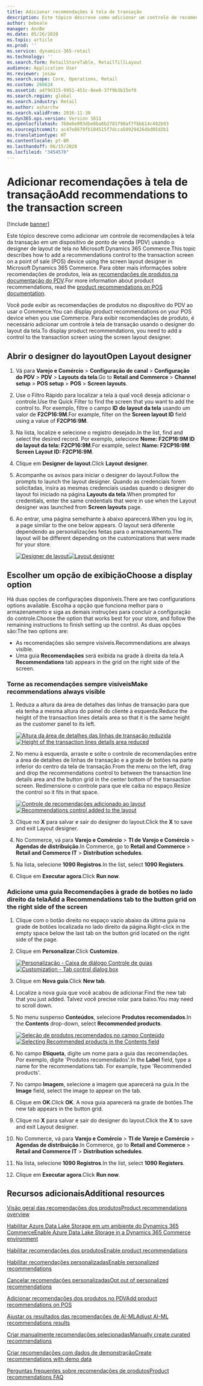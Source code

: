 ```yaml
---
title: Adicionar recomendações à tela de transação
description: Este tópico descreve como adicionar um controle de recomendações à tela da transação em um dispositivo de ponto de venda (PDV) usando o designer de layout de tela no Microsoft Dynamics 365 Commerce.
author: bebeale
manager: AnnBe
ms.date: 05/26/2020
ms.topic: article
ms.prod: ''
ms.service: dynamics-365-retail
ms.technology: ''
ms.search.form: RetailStoreTable, RetailTillLayout
audience: Application User
ms.reviewer: josaw
ms.search.scope: Core, Operations, Retail
ms.custom: 260624
ms.assetid: a4f9d315-9951-451c-8ee6-37f9b3b15ef0
ms.search.region: global
ms.search.industry: Retail
ms.author: asharchw
ms.search.validFrom: 2016-11-30
ms.dyn365.ops.version: Version 1611
ms.openlocfilehash: 760e6e093dbe0ba6b2781f90af7fbb614c492b93
ms.sourcegitcommit: ac47e8679fb104515f7dcca509294264bd05d2b1
ms.translationtype: HT
ms.contentlocale: pt-BR
ms.lasthandoff: 06/15/2020
ms.locfileid: "3454570"
---
```

# <a name="add-recommendations-to-the-transaction-screen"></a><span data-ttu-id="9b8aa-103">Adicionar recomendações à tela de transação</span><span class="sxs-lookup"><span data-stu-id="9b8aa-103">Add recommendations to the transaction screen</span></span>

[!include [banner](includes/banner.md)]


<span data-ttu-id="9b8aa-104">Este tópico descreve como adicionar um controle de recomendações à tela da transação em um dispositivo de ponto de venda (PDV) usando o designer de layout de tela no Microsoft Dynamics 365 Commerce.</span><span class="sxs-lookup"><span data-stu-id="9b8aa-104">This topic describes how to add a recommendations control to the transaction screen on a point of sale (POS) device using the screen layout designer in Microsoft Dynamics 365 Commerce.</span></span> <span data-ttu-id="9b8aa-105">Para obter mais informações sobre recomendações de produtos, leia as  [recomendações de produtos na documentação do PDV](product.md).</span><span class="sxs-lookup"><span data-stu-id="9b8aa-105">For more information about product recommendations, read the  [product recommendations on POS documentation](product.md).</span></span>


<span data-ttu-id="9b8aa-106">Você pode exibir as recomendações de produtos no dispositivo do PDV ao usar o Commerce.</span><span class="sxs-lookup"><span data-stu-id="9b8aa-106">You can display product recommendations on your POS device when you use Commerce.</span></span> <span data-ttu-id="9b8aa-107">Para exibir recomendações de produto, é necessário adicionar um controle à tela de transação usando o designer do layout da tela.</span><span class="sxs-lookup"><span data-stu-id="9b8aa-107">To display product recommendations, you need to add a control to the transaction screen using the screen layout designer.</span></span> 

## <a name="open-layout-designer"></a><span data-ttu-id="9b8aa-108">Abrir o designer do layout</span><span class="sxs-lookup"><span data-stu-id="9b8aa-108">Open Layout designer</span></span>

1. <span data-ttu-id="9b8aa-109">Vá para **Varejo e Comércio** &gt; **Configuração de canal** &gt; **Configuração do PDV** &gt; **PDV** &gt; **Layouts da tela**.</span><span class="sxs-lookup"><span data-stu-id="9b8aa-109">Go to **Retail and Commerce** &gt; **Channel setup** &gt; **POS setup** &gt; **POS** &gt; **Screen layouts**.</span></span>
2. <span data-ttu-id="9b8aa-110">Use o Filtro Rápido para localizar a tela à qual você deseja adicionar o controle.</span><span class="sxs-lookup"><span data-stu-id="9b8aa-110">Use the Quick Filter to find the screen that you want to add the control to.</span></span> <span data-ttu-id="9b8aa-111">Por exemplo, filtre o campo **ID do layout da tela** usando um valor de **F2CP16:9M**.</span><span class="sxs-lookup"><span data-stu-id="9b8aa-111">For example, filter on the **Screen layout ID** field using a value of **F2CP16:9M**.</span></span>
3. <span data-ttu-id="9b8aa-112">Na lista, localize e selecione o registro desejado.</span><span class="sxs-lookup"><span data-stu-id="9b8aa-112">In the list, find and select the desired record.</span></span> <span data-ttu-id="9b8aa-113">Por exemplo, selecione **Nome: F2CP16:9M ID do layout da tela: F2CP16:9M**.</span><span class="sxs-lookup"><span data-stu-id="9b8aa-113">For example, select **Name: F2CP16:9M Screen Layout ID: F2CP16:9M**.</span></span>
4. <span data-ttu-id="9b8aa-114">Clique em **Designer de layout**.</span><span class="sxs-lookup"><span data-stu-id="9b8aa-114">Click **Layout designer**.</span></span>
5. <span data-ttu-id="9b8aa-115">Acompanhe os avisos para iniciar o designer do layout.</span><span class="sxs-lookup"><span data-stu-id="9b8aa-115">Follow the prompts to launch the layout designer.</span></span> <span data-ttu-id="9b8aa-116">Quando as credenciais forem solicitadas, insira as mesmas credenciais usadas quando o designer do layout foi iniciado na página **Layouts da tela**.</span><span class="sxs-lookup"><span data-stu-id="9b8aa-116">When prompted for credentials, enter the same credentials that were in use when the Layout designer was launched from **Screen layouts** page.</span></span>
6. <span data-ttu-id="9b8aa-117">Ao entrar, uma página semelhante à abaixo aparecerá.</span><span class="sxs-lookup"><span data-stu-id="9b8aa-117">When you log in, a page similar to the one below appears.</span></span> <span data-ttu-id="9b8aa-118">O layout será diferente dependendo as personalizações feitas para o armazenamento.</span><span class="sxs-lookup"><span data-stu-id="9b8aa-118">The layout will be different depending on the customizations that were made for your store.</span></span>


    <span data-ttu-id="9b8aa-119">[![Designer de layout](./media/screenlayout-pic-1.png)](./media/screenlayout-pic-1.png)</span><span class="sxs-lookup"><span data-stu-id="9b8aa-119">[![Layout designer](./media/screenlayout-pic-1.png)](./media/screenlayout-pic-1.png)</span></span>

## <a name="choose-a-display-option"></a><span data-ttu-id="9b8aa-120">Escolher um opção de exibição</span><span class="sxs-lookup"><span data-stu-id="9b8aa-120">Choose a display option</span></span>

<span data-ttu-id="9b8aa-121">Há duas opções de configurações disponíveis.</span><span class="sxs-lookup"><span data-stu-id="9b8aa-121">There are two configurations options available.</span></span> <span data-ttu-id="9b8aa-122">Escolha a opção que funciona melhor para o armazenamento e siga as demais instruções para concluir a configuração do controle.</span><span class="sxs-lookup"><span data-stu-id="9b8aa-122">Choose the option that works best for your store, and follow the remaining instructions to finish setting up the control.</span></span> <span data-ttu-id="9b8aa-123">As duas opções são:</span><span class="sxs-lookup"><span data-stu-id="9b8aa-123">The two options are:</span></span>

- <span data-ttu-id="9b8aa-124">As recomendações são sempre visíveis.</span><span class="sxs-lookup"><span data-stu-id="9b8aa-124">Recommendations are always visible.</span></span>
- <span data-ttu-id="9b8aa-125">Uma guia **Recomendações** será exibida na grade à direita da tela.</span><span class="sxs-lookup"><span data-stu-id="9b8aa-125">A **Recommendations** tab appears in the grid on the right side of the screen.</span></span>

### <a name="make-recommendations-always-visible"></a><span data-ttu-id="9b8aa-126">Torne as recomendações sempre visíveis</span><span class="sxs-lookup"><span data-stu-id="9b8aa-126">Make recommendations always visible</span></span>


1. <span data-ttu-id="9b8aa-127">Reduza a altura da área de detalhes das linhas de transação para que ela tenha a mesma altura do painel do cliente à esquerda.</span><span class="sxs-lookup"><span data-stu-id="9b8aa-127">Reduce the height of the transaction lines details area so that it is the same height as the customer panel to its left.</span></span>


    <span data-ttu-id="9b8aa-128">[![Altura da área de detalhes das linhas de transação reduzida](./media/screenlayout-pic-2.png)](./media/screenlayout-pic-2.png)</span><span class="sxs-lookup"><span data-stu-id="9b8aa-128">[![Height of the transaction lines details area reduced](./media/screenlayout-pic-2.png)](./media/screenlayout-pic-2.png)</span></span>

2. <span data-ttu-id="9b8aa-129">No menu à esquerda, arraste e solte o controle de recomendações entre a área de detalhes de linhas de transação e a grade de botões na parte inferior do centro da tela de transação.</span><span class="sxs-lookup"><span data-stu-id="9b8aa-129">From the menu on the left, drag and drop the recommendations control to between the transaction line details area and the button grid in the center bottom of the transaction screen.</span></span> <span data-ttu-id="9b8aa-130">Redimensione o controle para que ele caiba no espaço.</span><span class="sxs-lookup"><span data-stu-id="9b8aa-130">Resize the control so it fits in that space.</span></span>

    <span data-ttu-id="9b8aa-131">[![Controle de recomendações adicionado ao layout](./media/screenlayout-pic-3.png)](./media/screenlayout-pic-3.png)</span><span class="sxs-lookup"><span data-stu-id="9b8aa-131">[![Recommendations control added to the layout](./media/screenlayout-pic-3.png)](./media/screenlayout-pic-3.png)</span></span>


3. <span data-ttu-id="9b8aa-132">Clique no **X** para salvar e sair do designer do layout.</span><span class="sxs-lookup"><span data-stu-id="9b8aa-132">Click the **X** to save and exit Layout designer.</span></span>
4. <span data-ttu-id="9b8aa-133">No Commerce, vá para **Varejo e Comércio** &gt; **TI de Varejo e Comércio** &gt; **Agendas de distribuição**.</span><span class="sxs-lookup"><span data-stu-id="9b8aa-133">In Commerce, go to **Retail and Commerce** &gt; **Retail and Commerce IT** &gt; **Distribution schedules**.</span></span>
5. <span data-ttu-id="9b8aa-134">Na lista, selecione **1090 Registros**.</span><span class="sxs-lookup"><span data-stu-id="9b8aa-134">In the list, select **1090 Registers**.</span></span>
6. <span data-ttu-id="9b8aa-135">Clique em **Executar agora**.</span><span class="sxs-lookup"><span data-stu-id="9b8aa-135">Click **Run now**.</span></span>


### <a name="add-a-recommendations-tab-to-the-button-grid-on-the-right-side-of-the-screen"></a><span data-ttu-id="9b8aa-136">Adicione uma guia Recomendações à grade de botões no lado direito da tela</span><span class="sxs-lookup"><span data-stu-id="9b8aa-136">Add a Recommendations tab to the button grid on the right side of the screen</span></span>

1. <span data-ttu-id="9b8aa-137">Clique com o botão direito no espaço vazio abaixo da última guia na grade de botões localizada no lado direito da página.</span><span class="sxs-lookup"><span data-stu-id="9b8aa-137">Right-click in the empty space below the last tab on the button grid located on the right side of the page.</span></span>

2. <span data-ttu-id="9b8aa-138">Clique em **Personalizar**.</span><span class="sxs-lookup"><span data-stu-id="9b8aa-138">Click **Customize**.</span></span>

    <span data-ttu-id="9b8aa-139">[![Personalização - Caixa de diálogo Controle de guias](./media/pic-5.png)](./media/pic-5.png)</span><span class="sxs-lookup"><span data-stu-id="9b8aa-139">[![Customization - Tab control dialog box](./media/pic-5.png)](./media/pic-5.png)</span></span>

3. <span data-ttu-id="9b8aa-140">Clique em **Nova guia**.</span><span class="sxs-lookup"><span data-stu-id="9b8aa-140">Click **New tab**.</span></span>
4. <span data-ttu-id="9b8aa-141">Localize a nova guia que você acabou de adicionar.</span><span class="sxs-lookup"><span data-stu-id="9b8aa-141">Find the new tab that you just added.</span></span> <span data-ttu-id="9b8aa-142">Talvez você precise rolar para baixo.</span><span class="sxs-lookup"><span data-stu-id="9b8aa-142">You may need to scroll down.</span></span>
5. <span data-ttu-id="9b8aa-143">No menu suspenso **Conteúdos**, selecione **Produtos recomendados**.</span><span class="sxs-lookup"><span data-stu-id="9b8aa-143">In the **Contents** drop-down, select **Recommended products**.</span></span>

    <span data-ttu-id="9b8aa-144">[![Seleção de produtos recomendados no campo Conteúdo](./media/pic-6.png)](./media/pic-6.png)</span><span class="sxs-lookup"><span data-stu-id="9b8aa-144">[![Selecting Recommended products in the Contents field](./media/pic-6.png)](./media/pic-6.png)</span></span>

6. <span data-ttu-id="9b8aa-145">No campo **Etiqueta**, digite um nome para a guia das recomendações. Por exemplo, digite 'Produtos recomendados'.</span><span class="sxs-lookup"><span data-stu-id="9b8aa-145">In the **Label** field, type a name for the recommendations tab. For example, type 'Recommended products'.</span></span>
7. <span data-ttu-id="9b8aa-146">No campo **Imagem**, selecione a imagem que aparecerá na guia.</span><span class="sxs-lookup"><span data-stu-id="9b8aa-146">In the **Image** field, select the image to appear on the tab.</span></span>
8. <span data-ttu-id="9b8aa-147">Clique em **OK**.</span><span class="sxs-lookup"><span data-stu-id="9b8aa-147">Click **OK**.</span></span> <span data-ttu-id="9b8aa-148">A nova guia aparecerá na grade de botões.</span><span class="sxs-lookup"><span data-stu-id="9b8aa-148">The new tab appears in the button grid.</span></span>
9. <span data-ttu-id="9b8aa-149">Clique no **X** para salvar e sair do designer do layout.</span><span class="sxs-lookup"><span data-stu-id="9b8aa-149">Click the **X** to save and exit Layout designer.</span></span>
10. <span data-ttu-id="9b8aa-150">No Commerce, vá para **Varejo e Comércio** &gt; **TI de Varejo e Comércio** &gt; **Agendas de distribuição**.</span><span class="sxs-lookup"><span data-stu-id="9b8aa-150">In Commerce, go to **Retail and Commerce** &gt; **Retail and Commerce IT** &gt; **Distribution schedules**.</span></span>
11. <span data-ttu-id="9b8aa-151">Na lista, selecione **1090 Registros**.</span><span class="sxs-lookup"><span data-stu-id="9b8aa-151">In the list, select **1090 Registers**.</span></span>
12. <span data-ttu-id="9b8aa-152">Clique em **Executar agora**.</span><span class="sxs-lookup"><span data-stu-id="9b8aa-152">Click **Run now**.</span></span>

## <a name="additional-resources"></a><span data-ttu-id="9b8aa-153">Recursos adicionais</span><span class="sxs-lookup"><span data-stu-id="9b8aa-153">Additional resources</span></span>

[<span data-ttu-id="9b8aa-154">Visão geral das recomendações dos produtos</span><span class="sxs-lookup"><span data-stu-id="9b8aa-154">Product recommendations overview</span></span>](product-recommendations.md)

[<span data-ttu-id="9b8aa-155">Habilitar Azure Data Lake Storage em um ambiente do Dynamics 365 Commerce</span><span class="sxs-lookup"><span data-stu-id="9b8aa-155">Enable Azure Data Lake Storage in a Dynamics 365 Commerce environment</span></span>](enable-adls-environment.md)

[<span data-ttu-id="9b8aa-156">Habilitar recomendações dos produtos</span><span class="sxs-lookup"><span data-stu-id="9b8aa-156">Enable product recommendations</span></span>](enable-product-recommendations.md)

[<span data-ttu-id="9b8aa-157">Habilitar recomendações personalizadas</span><span class="sxs-lookup"><span data-stu-id="9b8aa-157">Enable personalized recommendations</span></span>](personalized-recommendations.md)

[<span data-ttu-id="9b8aa-158">Cancelar recomendações personalizadas</span><span class="sxs-lookup"><span data-stu-id="9b8aa-158">Opt out of personalized recommendations</span></span>](personalization-gdpr.md)

[<span data-ttu-id="9b8aa-159">Adicionar recomendações dos produtos no PDV</span><span class="sxs-lookup"><span data-stu-id="9b8aa-159">Add product recommendations on POS</span></span>](product.md)

[<span data-ttu-id="9b8aa-160">Ajustar os resultados das recomendações de AI-ML</span><span class="sxs-lookup"><span data-stu-id="9b8aa-160">Adjust AI-ML recommendations results</span></span>](modify-product-recommendation-results.md)

[<span data-ttu-id="9b8aa-161">Criar manualmente recomendações selecionadas</span><span class="sxs-lookup"><span data-stu-id="9b8aa-161">Manually create curated recommendations</span></span>](create-editorial-recommendation-lists.md)

[<span data-ttu-id="9b8aa-162">Criar recomendações com dados de demonstração</span><span class="sxs-lookup"><span data-stu-id="9b8aa-162">Create recommendations with demo data</span></span>](product-recommendations-demo-data.md)

[<span data-ttu-id="9b8aa-163">Perguntas frequentes sobre recomendações de produtos</span><span class="sxs-lookup"><span data-stu-id="9b8aa-163">Product recommendations FAQ</span></span>](faq-recommendations.md)
